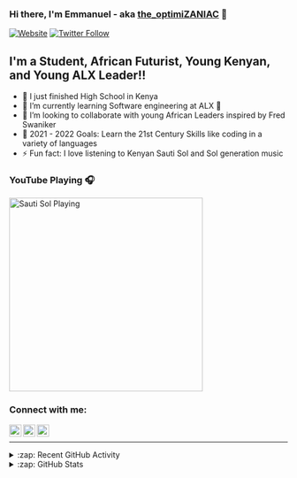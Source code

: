 ### Hi there, I'm Emmanuel - aka [the_optimiZANIAC][website] 👋

[![Website](https://img.shields.io/website?label=codeSTACKr.com&style=for-the-badge&url=https%3A%2F%2Fcodestackr.com)](https://manumunubi.wixsite.com/ambition)
[![Twitter Follow](https://img.shields.io/twitter/follow/codeSTACKr?color=1DA1F2&logo=twitter&style=for-the-badge)](https://twitter.com/@EmmanuelMunubi)

## I'm a Student, African Futurist, Young Kenyan, and Young ALX Leader!!

- 🔭 I just finished High School in Kenya
- 🌱 I’m currently learning Software engineering at ALX 🤣
- 👯 I’m looking to collaborate with young African Leaders inspired by Fred Swaniker
- 🥅 2021 - 2022 Goals: Learn the 21st Century Skills like coding in a variety of languages
- ⚡ Fun fact: I love listening to Kenyan Sauti Sol and Sol generation music

### YouTube Playing 🎧

[<img src="https://www.google.com/imgres?imgurl=https%3A%2F%2Flh3.googleusercontent.com%2F8xuTwlYEFi5ZtSGqAFiau7Ur6SEK-h1mCa5RmZ1aJEJT3b0iLXPcDUQo35weli2wKcBK8CdXnr5SdnQlyajNCkCA9vFIG0hN26a5&imgrefurl=https%3A%2F%2Fmpasho.co.ke%2Fentertainment%2F2018-08-22-tujiangalie-sauti-sol-and-nyashinski-address-disaster-in-new-song%2F&tbnid=qneNWL1oSu3RqM&vet=12ahUKEwinz4CX04byAhVPnRoKHY0HAf0QMygEegUIARCQAQ..i&docid=dLZiTCAI0cnmOM&w=512&h=441&itg=1&q=sauti%20sol%20tujiangalie%20photo&ved=2ahUKEwinz4CX04byAhVPnRoKHY0HAf0QMygEegUIARCQAQ" alt="Sauti Sol Playing" width="350" />](https://www.youtube.com/watch?v=bhlNy345Jcc)

### Connect with me:

[<img align="left" alt="codeSTACKr | Twitter" width="22px" src="https://cdn.jsdelivr.net/npm/simple-icons@v3/icons/twitter.svg" />][twitter]
[<img align="left" alt="codeSTACKr | LinkedIn" width="22px" src="https://cdn.jsdelivr.net/npm/simple-icons@v3/icons/linkedin.svg" />][linkedin]
[<img align="left" alt="codeSTACKr | Instagram" width="22px" src="https://cdn.jsdelivr.net/npm/simple-icons@v3/icons/instagram.svg" />][instagram]

<br />

---


<details>
  <summary>:zap: Recent GitHub Activity</summary>
  
<!--START_SECTION:activity-->
1. 🗣 Commented on [#1](https://github.com/codeSTACKr/portfolio-sass/issues/1) in [codeSTACKr/portfolio-sass](https://github.com/codeSTACKr/portfolio-sass)
2. 🎉 Merged PR [#1](https://github.com/codeSTACKr/portfolio-sass/pull/1) in [codeSTACKr/portfolio-sass](https://github.com/codeSTACKr/portfolio-sass)
3. 🗣 Commented on [#10](https://github.com/codeSTACKr/codestackr-vscode-theme/issues/10) in [codeSTACKr/codestackr-vscode-theme](https://github.com/codeSTACKr/codestackr-vscode-theme)
4. 🗣 Commented on [#11](https://github.com/codeSTACKr/codestackr-vscode-theme/issues/11) in [codeSTACKr/codestackr-vscode-theme](https://github.com/codeSTACKr/codestackr-vscode-theme)
5. ❌ Closed PR [#1](https://github.com/codeSTACKr/spotify-now-playing/pull/1) in [codeSTACKr/spotify-now-playing](https://github.com/codeSTACKr/spotify-now-playing)
<!--END_SECTION:activity-->

</details>

<details>
  <summary>:zap: GitHub Stats</summary>

  <img align="left" alt="codeSTACKr's GitHub Stats" src="https://github-readme-stats.codestackr.vercel.app/api?username=codeSTACKr&show_icons=true&hide_border=true" />

</details>

[website]: https://manumunubi.wixsite.com/ambition
[twitter]: https://twitter.com/MunubiMwangi
[instagram]: https://instagram.com/manumunubi
[linkedin]: https://www.linkedin.com/feed/